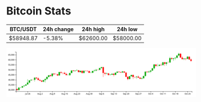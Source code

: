 # Bitcoin Stats

BTC/USDT|24h change|24h high|24h low|
|---|---|---|---|
|$58948.87|-5.38%|$62600.00|$58000.00|

<img src="./chart.svg">
